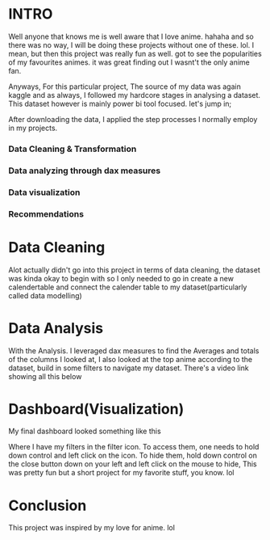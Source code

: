 # INTRO

Well anyone that knows me is well aware that I love anime. hahaha and so there was no way, I will be doing these projects without one of these. lol. I mean, but then this project was really fun as well. got to see the popularities of my favourites animes. it was great finding out I wasnt't the only anime fan.

Anyways, For this particular project, The source of my data was again kaggle and as always, I followed my hardcore stages in analysing a dataset. This dataset however is mainly power bi tool focused. let's jump in;

After downloading the data, I applied the step processes I normally employ in my projects.

### Data Cleaning & Transformation
### Data analyzing through dax measures
### Data visualization
### Recommendations

# Data Cleaning
Alot actually didn't go into this project in terms of data cleaning, the dataset was kinda okay to begin with so I only needed to go in create a new calendertable and connect the calender table to my dataset(particularly called data modelling)

# Data Analysis

With the Analysis. I leveraged dax measures to find the Averages and totals of the columns I looked at, I also looked at the top anime according to the dataset, build in some filters to navigate my dataset. There's a video link showing all this below

# Dashboard(Visualization)

My final dashboard looked something like this

Where I have my filters in the filter icon. To access them, one needs to hold down control and left click on the icon. To hide them, hold down control on the close button down on your left and left click on the mouse to hide, This was pretty fun but a short project for my favorite stuff, you know. lol

# Conclusion

This project was inspired by my love for anime. lol
